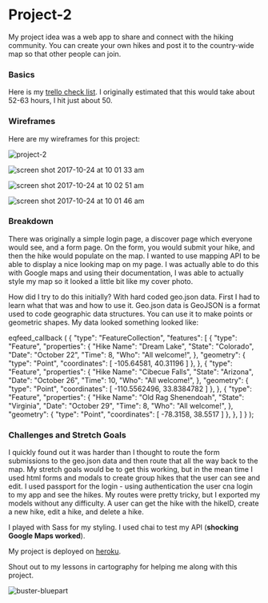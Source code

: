 # Project-2

My project idea was a web app to share and connect with the hiking community. You can create your own hikes and post it to the country-wide map so that other people can join.

### Basics

Here is my [trello check list](https://trello.com/b/zr8nIbNN/hike-social-app). I originally estimated that this would take about 52-63 hours, I hit just about 50.


### Wireframes

Here are my wireframes for this project:

![project-2](https://user-images.githubusercontent.com/31824846/31954200-299be9c6-b8a2-11e7-93ac-093e6a77308d.png)

![screen shot 2017-10-24 at 10 01 33 am](https://user-images.githubusercontent.com/31824846/31954275-68f39c4a-b8a2-11e7-98cc-fb036764037c.png)

![screen shot 2017-10-24 at 10 02 51 am](https://user-images.githubusercontent.com/31824846/31954331-8b282fe2-b8a2-11e7-9fd0-56fa7cbb4662.png)

![screen shot 2017-10-24 at 10 01 46 am](https://user-images.githubusercontent.com/31824846/31954293-73de86ec-b8a2-11e7-809c-f09610168db5.png)

### Breakdown

There was originally a simple login page, a discover page which everyone would see, and a form page. On the form, you would submit your hike, and then the hike would populate on the map. I wanted to use mapping API to be able to display a nice looking map on my page. I was actually able to do this with Google maps and using their documentation, I was able to actually style my map so it looked a little bit like my cover photo.

How did I try to do this initially? With hard coded geo.json data. First I had to learn what that was and how to use it. Geo.json data is GeoJSON is a format used to code geographic data structures. You can use it to make points or geometric shapes. My data looked something looked like:


eqfeed_callback (
{
  "type": "FeatureCollection",
  "features": [
    {
      "type": "Feature",
      "properties": {
        "Hike Name": "Dream Lake",
        "State": "Colorado",
        "Date": "October 22",
        "Time": 8,
        "Who": "All welcome!",
      },
      "geometry": {
        "type": "Point",
        "coordinates": [
          -105.64581,
          40.31196
        ]
      },
    },
    {
      "type": "Feature",
      "properties": {
        "Hike Name": "Cibecue Falls",
        "State": "Arizona",
        "Date": "October 26",
        "Time": 10,
        "Who": "All welcome!",
      },
      "geometry": {
        "type": "Point",
        "coordinates": [
          -110.5562496,
          33.8384782
        ]
      },
    },
        {
      "type": "Feature",
      "properties": {
        "Hike Name": "Old Rag Shenendoah",
        "State": "Virginia",
        "Date": "October 29",
        "Time": 8,
        "Who": "All welcome!",
      },
      "geometry": {
        "type": "Point",
        "coordinates": [
          -78.3158,
          38.5517
        ]
      },
    },
  ]
}
);

### Challenges and Stretch Goals

I quickly found out it was harder than I thought to route the form submissions to the geo.json data and then route that all the way back to the map. My stretch goals would be to get this working, but in the mean time I used html forms and modals to create group hikes that the user can see and edit. I used passport for the login - using authentication the user cna login to my app and see the hikes. My routes were pretty tricky, but I exported my models without any difficulty. A user can get the hike with the hikeID, create a new hike, edit a hike, and delete a hike.

I played with Sass for my styling. I used chai to test my API (**shocking Google Maps worked**).

My project is deployed on [heroku](https://fierce-fjord-94955.herokuapp.com/discover-hikes). 

Shout out to my lessons in cartography for helping me along with this project. 

![buster-bluepart](https://user-images.githubusercontent.com/31824846/31956373-8096fcd8-b8a8-11e7-9b18-f5e94dd86084.gif)




